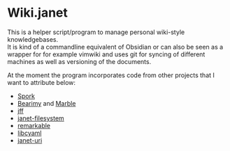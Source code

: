 # Wiki.janet
This is a helper script/program to manage personal wiki-style knowledgebases.  
It is kind of a commandline equivalent of Obsidian or can also be seen as a wrapper for for example vimwiki and uses git for syncing of different machines as well as versioning of the documents.  

At the moment the program incorporates code from other projects that I want to attribute below:
- [Spork](https://github.com/janet-lang/spork)
- [Bearimy](https://git.sr.ht/~pepe/bearimy) and [Marble](https://git.sr.ht/~pepe/marble)
- [jff](https://git.sr.ht/~pepe/jff.git)
- [janet-filesystem](https://github.com/jeannekamikaze/janet-filesystem)
- [remarkable](https://github.com/pyrmont/remarkable)
- [libcyaml](https://github.com/tlsa/libcyaml/)
- [janet-uri](https://github.com/andrewchambers/janet-uri)
